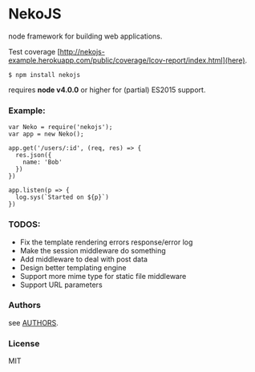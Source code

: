 # NekoJS

node framework for building web applications.

Test coverage [http://nekojs-example.herokuapp.com/public/coverage/lcov-report/index.html](here).

```
$ npm install nekojs
```

requires __node v4.0.0__ or higher for (partial) ES2015 support.

### Example:

```
var Neko = require('nekojs');
var app = new Neko();

app.get('/users/:id', (req, res) => {
  res.json({
    name: 'Bob'
  })
})

app.listen(p => {
  log.sys(`Started on ${p}`)
})
```

### TODOS:

* Fix the template rendering errors response/error log
* Make the session middleware do something
* Add middleware to deal with post data
* Design better templating engine
* Support more mime type for static file middleware
* Support URL parameters

### Authors

see [AUTHORS](AUTHORS).

### License

MIT
